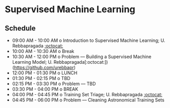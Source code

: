 # Supervised Machine Learning

## Schedule

 * 09:00 AM - 10:00 AM  o Introduction to Supervised Machine Learning; U. Rebbapragada [:octocat:](https://github.com/urebbapr)
 * 10:00 AM - 10:30 AM  o  Break
 * 10:30 AM - 12:00 PM  o  Problem –– Building a Supervised Machine Learning Model; U. Rebbapragada[:octocat:])(https://github.com/urebbapr)
 * 12:00 PM - 01:30 PM  o  LUNCH
 * 01:30 PM - 02:15 PM  o  TBD
 * 02:15 PM - 03:30 PM  o  Problem –– TBD
 * 03:30 PM - 04:00 PM  o  BREAK
 * 04:00 PM - 04:45 PM  o  Training Set Triage; U. Rebbapragada [:octocat:](https://github.com/urebbapr)
 * 04:45 PM - 06:00 PM  o  Problem –– Cleaning Astronomical Training Sets